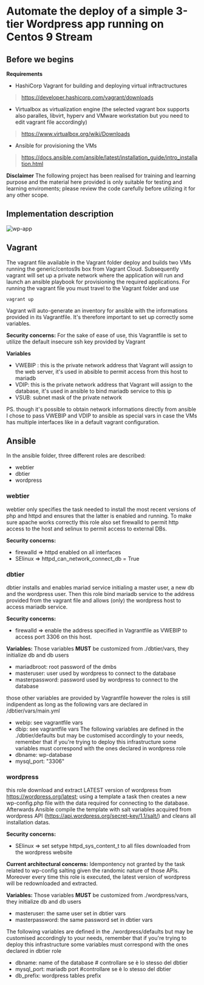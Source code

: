 # Automate the deploy of a simple 3-tier Wordpress app running on Centos 9 Stream

## Before we begins
**Requirements**
- HashiCorp Vagrant for building and deploying virtual inftractructures
>  https://developer.hashicorp.com/vagrant/downloads
- Virtualbox as virtualization engine  (the selected vagrant box supports also paralles, libvirt, hyperv and VMware workstation but you need to edit vagrant file accordingly)
> https://www.virtualbox.org/wiki/Downloads
- Ansible for provisioning the VMs
>  https://docs.ansible.com/ansible/latest/installation_guide/intro_installation.html

**Disclaimer** 
The following project has been realised for training and learning purpose and the material here provided  is only suitable for testing and learning enviroments;
please review the code carefully before utilizing it for any other scope.

## Implementation description

![wp-app](https://github.com/ash-repartoferramenta/wordpress-3tier-ansibledeploy/assets/135543207/658c6b96-4ab0-4550-9527-67e1f1bf7f85)


## Vagrant

The  vagrant file available in the Vagrant folder deploy and builds two VMs running the generic/centos9s box from Vagrant Cloud.
Subsequently vagrant will set up a private network where the application will run and launch an ansible playbook for provisioning
the required applications.
For running the vagrant file you must travel to the Vagrant folder and use 
```
vagrant up
```
Vagrant will auto-generate an inventory for ansible with the informations provided in its Vagrantfile.
It's therefore important to set up correctly some variables.

**Security concerns:**
For the sake of ease of use, this Vagrantfile is set to utilize the default insecure ssh key provided by Vagrant

**Variables**
- VWEBIP : this is the private network address that Vagrant will assign to the web server, it's used in absible to permit access from this host to mariadb
- VDIP: this is the private network address that Vagrant will assign to the database, it's used in ansible to bind mariadb service to this ip
- VSUB: subnet mask of the private network

PS.
though it's possible to obtain network informations directly from ansible I chose to pass VWEBIP and VDIP to ansible as special vars in case the VMs has multiple interfaces like 
in a default vagrant configuration.



## Ansible

In the ansible folder, three different roles are described:
- webtier
- dbtier
- wordpress

### webtier

webtier only specifies the task needed to install the most recent versions of php and httpd and ensures that the latter is enabled and running.
To make sure apache works correctly this role also set firewalld to permit http access to the host and selinux to permit access to external DBs.

**Security concerns:**
- firewalld => httpd enabled on all interfaces
- SElinux => httpd_can_network_connect_db = True

### dbtier

dbtier installs and enables mariad service initialing a master user, a new db and the wordpress user. Then this role bind mariadb service to the address provided from the vagrant file and allows (only) the wordpress host to access mariadb service. 

**Security concerns:**

- firewalld => enable the address specified in Vagrantfile as VWEBIP to access port 3306 on this host.

**Variables:**
Those variables **MUST** be customized from ./dbtier/vars, they initialize db and db users
- mariadbroot: root password of the dmbs
- masteruser: user used by wordpress to connect to the database
- masterpassword: password used by wordpress to connect to the database

those other variables are provided by Vagrantfile however the roles is still indipendent as long as the following vars are declared in /dbtier/vars/main.yml
- webip: see vagrantfile vars
- dbip: see vagrantfile vars
The following variables are defined in the ./dbtier/defaults but may be customised accordingly to your needs, remember that if you're trying to deploy this infrastructure
some variables must correspond with the ones declared in wordpress role
- dbname: wp-database
- mysql_port: "3306"

### wordpress
this role download and extract LATEST version of wordpress from https://wordpress.org/latest;
using a template a task then creates a new wp-config.php file with the data required for connecting to the database.
Afterwards Ansible compile the template with salt variables acquired from wordpress API (https://api.wordpress.org/secret-key/1.1/salt/)
and cleans all installation datas.

**Security concerns:**
- SElinux => set setype httpd_sys_content_t to all files downloaded from the wordpress website

**Current architectural concerns:**
Idempontency not granted by the task related to wp-config salting given the randomic nature of those APIs.
Moreover every time this role is executed, the latest version of wordpress will be redownloaded and extracted.

**Variables:**
Those variables **MUST** be customized from ./wordpress/vars, they initialize db and db users
- masteruser: the same user set in dbtier vars
- masterpassword: the same password set in dbtier vars

The following variables are defined in the ./wordpress/defaults but may be customised accordingly to your needs, remember that if you're trying to deploy this infrastructure
some variables must correspond with the ones declared in dbtier role
- dbname: name of the database # controllare se è lo stesso del dbtier
- mysql_port: mariadb port #controllare se è lo stesso del dbtier
- db_prefix: wordpress tables prefix 
